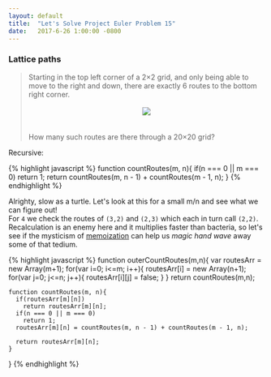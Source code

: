 ```yaml
---
layout: default
title:  "Let's Solve Project Euler Problem 15"
date:   2017-6-26 1:00:00 -0800
---
```

<style>
  .image-wrapper{
    text-align: center;
    display: block;
  }
</style>

### Lattice paths
>Starting in the top left corner of a 2×2 grid, and only being able to move to the right and down, there are exactly 6 routes to the bottom right corner.<br/><br/>
<span class="image-wrapper"><img src="/assets/image/lattice_paths.gif"/></span><br/><br/>
>How many such routes are there through a 20×20 grid?

Recursive:

{% highlight javascript %}
  function countRoutes(m, n){
    if(n === 0 || m === 0)
      return 1;
    return countRoutes(m, n - 1) + countRoutes(m - 1, n);
  }
{% endhighlight %}

Alrighty, slow as a turtle. Let's look at this for a small m/n and see what we can figure out!<br/>
For `4` we check the routes of `(3,2)` and `(2,3)` which each in turn call `(2,2)`. Recalculation is an enemy here and it multiplies faster than bacteria, so let's see if the mysticism of [memoization](https://stackoverflow.com/questions/30386943/how-to-create-a-memoize-function) can help us *magic hand wave* away some of that tedium.

{% highlight javascript %}
  function outerCountRoutes(m,n){
    var routesArr = new Array(m+1);
    for(var i=0; i<=m; i++){
      routesArr[i] = new Array(n+1);
      for(var j=0; j<=n; j++){
        routesArr[i][j] = false;
      }
    }
    return countRoutes(m,n);

    function countRoutes(m, n){
      if(routesArr[m][n])
        return routesArr[m][n];
      if(n === 0 || m === 0)
        return 1;
      routesArr[m][n] = countRoutes(m, n - 1) + countRoutes(m - 1, n);

      return routesArr[m][n];
    }    
  }
{% endhighlight %}
